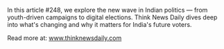 In this article #248, we explore the new wave in Indian politics — from youth-driven campaigns to digital elections. Think News Daily dives deep into what's changing and why it matters for India's future voters.

Read more at: www.thinknewsdaily.com